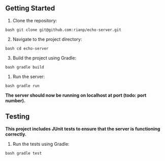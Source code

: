 ## Getting Started
1. Clone the repository:
```
bash git clone git@github.com:rianp/echo-server.git
```

2. Navigate to the project directory:
```
bash cd echo-server
```

3. Build the project using Gradle:
```
bash gradle build
```

1. Run the server:
```
bash gradle run
```
**The server should now be running on localhost at port (todo: port number).**

## Testing
**This project includes JUnit tests to ensure that the server is functioning correctly.**

1. Run the tests using Gradle:
```
bash gradle test
```

